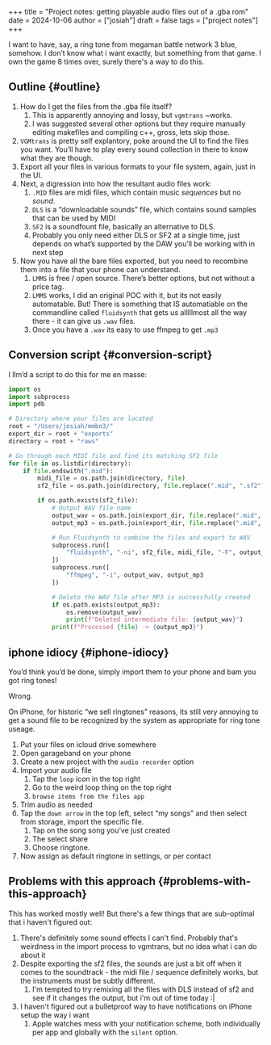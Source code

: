 +++
title = "Project notes: getting playable audio files out of a .gba rom"
date = 2024-10-06
author = ["josiah"]
draft = false
tags = ["project notes"]
+++

I want to have, say, a ring tone from megaman battle network 3 blue, somehow. I don’t know what i want exactly, but something from that game. I own the game 8 times over, surely there's a way to do this.


## Outline {#outline}

1.  How do I get the files from the .gba file itself?
    1.  This is apparently annoying and lossy, but `vgmtrans` ~works.
    2.  I was suggested several other options but they require manually editing makefiles and compiling c++, gross, lets skip those.
2.  `VGMtrans` is pretty self explantory, poke around the UI to find the files you want. You’ll have to play every sound collection in there to know what they are though.
3.  Export all your files in various formats to your file system, again, just in the UI.
4.  Next, a digression into how the resultant audio files work:
    1.  `.MID` files are midi files, which contain music _sequences_ but no _sound_.
    2.  `DLS` is a “downloadable sounds” file, which contains sound samples that can be used by MIDI
    3.  `SF2` is a soundfount file, basically an alternative to DLS.
    4.  Probably you only need either DLS or SF2 at a single time, just depends on what’s supported by the DAW you’ll be working with in next step
5.  Now you have all the bare files exported, but you need to recombine them into a file that your phone can understand.
    1.  `LMMS` is free / open source. There’s better options, but not without a price tag.
    2.  `LMMS` works, I did an original POC with it, but its not easily automatable. But! There is something that IS automatiable on the commandline called  `fluidsynth`  that gets us alllllmost all the way there - it can give us `.wav` files.
    3.  Once you have a `.wav` its easy to use ffmpeg to get `.mp3`


## Conversion script {#conversion-script}

I llm’d a script to do this for me en masse:

```python
import os
import subprocess
import pdb

# Directory where your files are located
root = "/Users/josiah/mmbn3/"
export_dir = root + "exports"
directory = root + "raws"

# Go through each MIDI file and find its matching SF2 file
for file in os.listdir(directory):
    if file.endswith(".mid"):
        midi_file = os.path.join(directory, file)
        sf2_file = os.path.join(directory, file.replace(".mid", ".sf2"))

        if os.path.exists(sf2_file):
            # Output WAV file name
            output_wav = os.path.join(export_dir, file.replace(".mid", ".wav"))
            output_mp3 = os.path.join(export_dir, file.replace(".mid", ".mp3"))

            # Run Fluidsynth to combine the files and export to WAV
            subprocess.run([
                "fluidsynth", "-ni", sf2_file, midi_file, "-F", output_wav
            ])
            subprocess.run([
                "ffmpeg", "-i", output_wav, output_mp3
            ])

            # Delete the WAV file after MP3 is successfully created
            if os.path.exists(output_mp3):
                os.remove(output_wav)
                print(f"Deleted intermediate file: {output_wav}")
            print(f"Processed {file} -> {output_mp3}")

```


## iphone idiocy {#iphone-idiocy}

You’d think you’d be done, simply import them to your phone and bam you got ring tones!

Wrong.

On iPhone, for historic “we sell ringtones” reasons, its still very annoying to get a sound file to be recognized by the system as appropriate for ring tone useage.

1.  Put your files on icloud drive somewhere
2.  Open garageband on your phone
3.  Create a new project with the `audio recorder` option
4.  Import your audio file
    1.  Tap the `loop` icon in the top right
    2.  Go to the weird loop thing on the top right
    3.  `browse items from the files app`
5.  Trim audio as needed
6.  Tap the `down arrow` in the top left, select “my songs” and then select from storage, import the specific file.
    1.  Tap on the song song you’ve just created
    2.  The select share
    3.  Choose ringtone.
7.  Now assign as default ringtone in settings, or per contact


## Problems with this approach {#problems-with-this-approach}

This has worked mostly well! But there's a few things that are sub-optimal that i haven't figured out:

1.  There's definitely some sound effects I can't find. Probably that's weirdness in the import process to vgmtrans, but no idea what i can do about it
2.  Despite exporting the sf2 files, the sounds are just a bit off when it comes to the soundtrack - the midi file / sequence definitely works, but the instruments must be subtly different.
    1.  I'm tempted to try remixing all the files with DLS instead of sf2 and see if it changes the output, but i'm out of time today :|
3.  I haven't figured out a bulletproof way to have notifications on iPhone setup the way i want
    1.  Apple watches mess with your notification scheme, both individually per app and globally with the `silent` option.
